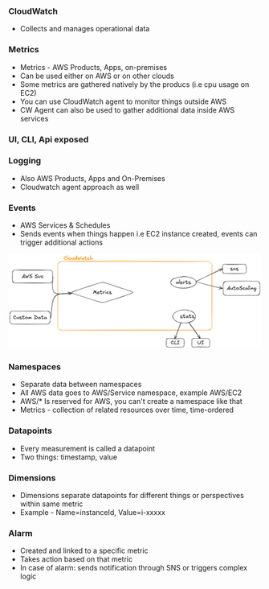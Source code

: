 ### CloudWatch

- Collects and manages operational data
### Metrics
- Metrics - AWS Products, Apps, on-premises
- Can be used either on AWS or on other clouds
- Some metrics are gathered natively by the producs (i.e cpu usage on EC2)
- You can use CloudWatch agent to monitor things outside AWS
- CW Agent can also be used to gather additional data inside AWS services

### UI, CLI, Api exposed

### Logging
- Also AWS Products, Apps and On-Premises
- Cloudwatch agent approach as well

### Events
- AWS Services & Schedules
- Sends events when things happen i.e EC2 instance created, events can trigger additional actions

![alt text](image-5.png)

### Namespaces
- Separate data between namespaces
- All AWS data goes to AWS/Service namespace, example AWS/EC2
- AWS/* Is reserved for AWS, you can't create a namespace like that
- Metrics - collection of related resources over time, time-ordered

### Datapoints
- Every measurement is called a datapoint
- Two things: timestamp, value

### Dimensions
- Dimensions separate datapoints for different things or perspectives within same metric
- Example - Name=instanceId, Value=i-xxxxx

### Alarm
- Created and linked to a specific metric
- Takes action based on that metric
- In case of alarm: sends notification through SNS or triggers complex logic
